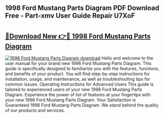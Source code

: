 ## 1998 Ford Mustang Parts Diagram PDF Download Free - Part-xmv User Guide Repair U7XoF

# <h2><a href="http://dfhdlw.blite.top/?on=1998+Ford+Mustang+Parts+Diagram">🔗Download New 👉🔴 1998 Ford Mustang Parts Diagram</a></h2>

[![1998 Ford Mustang Parts Diagram download](https://i.imgur.com/lujVjoI.png)](http://dfhdlw.blite.top/?on=1998+Ford+Mustang+Parts+Diagram)
Hello and welcome to the user manual for your brand new 1998 Ford Mustang Parts Diagram. This guide is specifically designed to familiarize you with the features, functions, and benefits of your product. You will find step-by-step instructions for installation, usage, and maintenance, as well as troubleshooting tips for common issues. Operating Instructions for Advanced Users This guide is tailored to experienced users of your new 1998 Ford Mustang Parts Diagram. Experience the power of list of features at your fingertips with your new 1998 Ford Mustang Parts Diagram. Your Satisfaction is Guaranteed 1998 Ford Mustang Parts Diagram. We stand behind the quality of our products and services.
